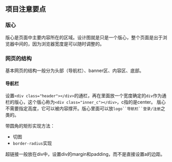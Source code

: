 ## 项目注意要点

### 版心
版心是页面中主要内容所在的区域。设计图就是只是一个版心，整个页面是出于浏览器中间的，因为浏览器宽度是可以随时调整的。

### 网页的结构
基本网页的结构一般分为头部（导航栏）、banner区、内容区、底部。

#### 导航栏
设置`<div class="header"></div>`的通栏，再在里面放一个宽度确定的`div`作为通栏的版心，这个版心称为`<div class="inner_c"></div>`，c指的是center。
版心不需要指定高度，它可以被内容撑开。版心里面可以放`logo``导航栏``登录/注册`之类的。

带圆角的矩形实现方法：
- 切图
- `border-radius`实现

超链接一般放在div中，设置div的margin和padding，而不是直接设置a的边距。